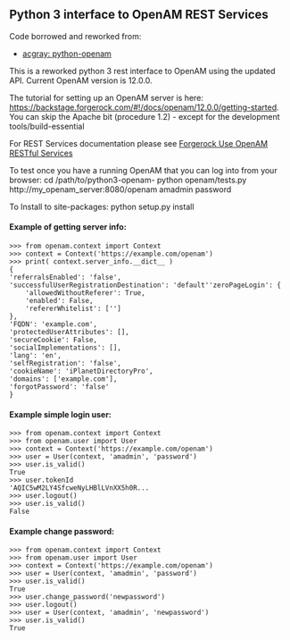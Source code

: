 Python 3 interface to OpenAM REST Services
-----------------------------------

Code borrowed and reworked from:

 - [acgray: python-openam](https://github.com/acgray/python-openam)

This is a reworked python 3 rest interface to OpenAM using the updated API. Current OpenAM version is 12.0.0.

The tutorial for setting up an OpenAM server is here: https://backstage.forgerock.com/#!/docs/openam/12.0.0/getting-started. You can skip the Apache bit (procedure 1.2) - except for the development tools/build-essential

For REST Services documentation please see [Forgerock Use OpenAM RESTful Services](http://openam.forgerock.org/openam-documentation/openam-doc-source/doc/webhelp/dev-guide/chap-rest.html)

To test once you have a running OpenAM that you can log into from your browser:
cd /path/to/python3-openam-<branch or master>
python openam/tests.py http://my_openam_server:8080/openam amadmin password

To Install to site-packages:
python setup.py install

#### Example of getting server info:

    >>> from openam.context import Context
    >>> context = Context('https://example.com/openam')
    >>> print( context.server_info.__dict__ )
	{
	'referralsEnabled': 'false',
	'successfulUserRegistrationDestination': 'default''zeroPageLogin': {
		'allowedWithoutReferer': True,
		'enabled': False,
		'refererWhitelist': ['']
	},
	'FQDN': 'example.com',
	'protectedUserAttributes': [],
	'secureCookie': False,
	'socialImplementations': [],
	'lang': 'en',
	'selfRegistration': 'false',
	'cookieName': 'iPlanetDirectoryPro',
	'domains': ['example.com'],
	'forgotPassword': 'false'
	}

#### Example simple login user:

    >>> from openam.context import Context
    >>> from openam.user import User
    >>> context = Context('https://example.com/openam')
    >>> user = User(context, 'amadmin', 'password')
	>>> user.is_valid()
	True
	>>> user.tokenId
	'AQIC5wM2LY4SfcweNyLHBlLVnXX5h0R...
	>>> user.logout()
	>>> user.is_valid()
	False
	
#### Example change password:

    >>> from openam.context import Context
    >>> from openam.user import User
    >>> context = Context('https://example.com/openam')
    >>> user = User(context, 'amadmin', 'password')
	>>> user.is_valid()
	True
	>>> user.change_password('newpassword')
	>>> user.logout()
    >>> user = User(context, 'amadmin', 'newpassword')
	>>> user.is_valid()
	True

